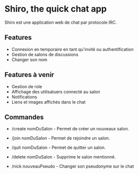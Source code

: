 # Shiro, the quick chat app

Shiro est une application web de chat par protocole IRC. 

## Features

- Connexion en temporaire en tant qu'invité ou authentification
- Gestion de salons de discussions
- Changer son nom

## Features à venir

- Gestion de role
- Affichage des utilisatuers connecté au salon
- Notifications
- Liens et images affichés dans le chat

## Commandes

- /create nomDuSalon - Permet de créer un nouveaux salon.
- /join nomDuSalon - Permet de rejoindre un salon.
- /quit nomDuSalon - Permet de quitter un salon.
- /delete nomDuSalon - Supprime le salon mentionné.

- /nick nouveauPseudo - Changer son pseudonyme sur le chat

